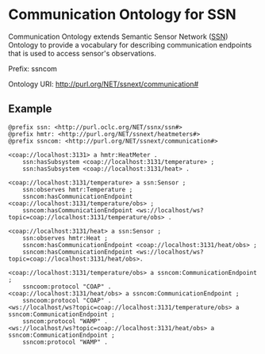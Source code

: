 # Communication Ontology for SSN

Communication Ontology extends Semantic Sensor Network ([SSN](http://purl.oclc.org/NET/ssnx/ssn#)) Ontology to provide a vocabulary for describing communication endpoints that is used to access sensor's observations.

Prefix: ssncom

Ontology URI: http://purl.org/NET/ssnext/communication#

## Example

```
@prefix ssn: <http://purl.oclc.org/NET/ssnx/ssn#>
@prefix hmtr: <http://purl.org/NET/ssnext/heatmeters#>
@prefix ssncom: <http://purl.org/NET/ssnext/communication#>

<coap://localhost:3131> a hmtr:HeatMeter .
    ssn:hasSubsystem <coap://localhost:3131/temperature> ;
	ssn:hasSubsystem <coap://localhost:3131/heat> .

<coap://localhost:3131/temperature> a ssn:Sensor ;
	ssn:observes hmtr:Temperature ;
	ssncom:hasCommunicationEndpoint <coap://localhost:3131/temperature/obs> ;
    ssncom:hasCommunicationEndpoint <ws://localhost/ws?topic=coap://localhost:3131/temperature/obs> .

<coap://localhost:3131/heat> a ssn:Sensor ;
	ssn:observes hmtr:Heat ;
	ssncom:hasCommunicationEndpoint <coap://localhost:3131/heat/obs> ;
    ssncom:hasCommunicationEndpoint <ws://localhost/ws?topic=coap://localhost:3131/heat/obs>.

<coap://localhost:3131/temperature/obs> a ssncom:CommunicationEndpoint ;
    ssncoom:protocol "COAP" .
<coap://localhost:3131/heat/obs> a ssncom:CommunicationEndpoint ;
    ssncoom:protocol "COAP" .
<ws://localhost/ws?topic=coap://localhost:3131/temperature/obs> a ssncom:CommunicationEndpoint ;
	ssncom:protocol "WAMP" .
<ws://localhost/ws?topic=coap://localhost:3131/heat/obs> a ssncom:CommunicationEndpoint ;
	ssncom:protocol "WAMP" .
```
